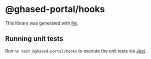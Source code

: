 # @ghased-portal/hooks

This library was generated with [Nx](https://nx.dev).

## Running unit tests

Run `nx test @ghased-portal/hooks` to execute the unit tests via [Jest](https://jestjs.io).
